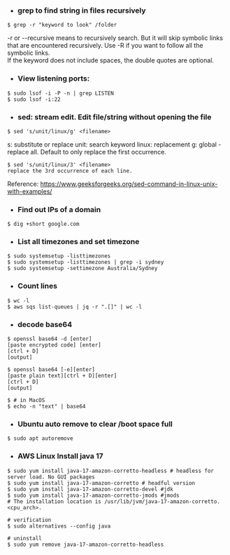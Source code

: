 - ### grep to find string in files recursively
```shell
$ grep -r "keyword to look" /folder
```
-r or --recursive means to recursively search. But it will skip symbolic links that are encountered recursively.
Use -R if you want to follow all the symbolic links. \
If the keyword does not include spaces, the double quotes are optional.

- ### View listening ports:
```shell
$ sudo lsof -i -P -n | grep LISTEN
$ sudo lsof -i:22
```

- ### sed: stream edit. Edit file/string without opening the file
```shell
$ sed 's/unit/linux/g' <filename>
```
s: substitute or replace
unit: search keyword
linux: replacement
g: global - replace all. Default to only replace the first occurrence.
```shell
$ sed 's/unit/linux/3' <filename>
replace the 3rd occurrence of each line.
```
Reference:
https://www.geeksforgeeks.org/sed-command-in-linux-unix-with-examples/

- ### Find out IPs of a domain
```shell
$ dig +short google.com
```

- ### List all timezones and set timezone
```shell
$ sudo systemsetup -listtimezones
$ sudo systemsetup -listtimezones | grep -i sydney
$ sudo systemsetup -settimezone Australia/Sydney
```

- ### Count lines
```shell
$ wc -l
$ aws sqs list-queues | jq -r ".[]" | wc -l
```

- ### decode base64
```shell
$ openssl base64 -d [enter]
[paste encrypted code] [enter]
[ctrl + D]
[output]

$ openssl base64 [-e][enter]
[paste plain text][ctrl + D][enter]
[ctrl + D]
[output]

$ # in MacOS
$ echo -n "text" | base64
```

- ### Ubuntu auto remove to clear /boot space full
```shell
$ sudo apt autoremove
```

- ### AWS Linux Install java 17
```shell
$ sudo yum install java-17-amazon-corretto-headless # headless for server load. No GUI packages
$ sudo yum install java-17-amazon-corretto # headful version
$ sudo yum install java-17-amazon-corretto-devel #jdk
$ sudo yum install java-17-amazon-corretto-jmods #jmods
# The installation location is /usr/lib/jvm/java-17-amazon-corretto.<cpu_arch>.

# verification
$ sudo alternatives --config java

# uninstall
$ sudo yum remove java-17-amazon-corretto-headless
```


